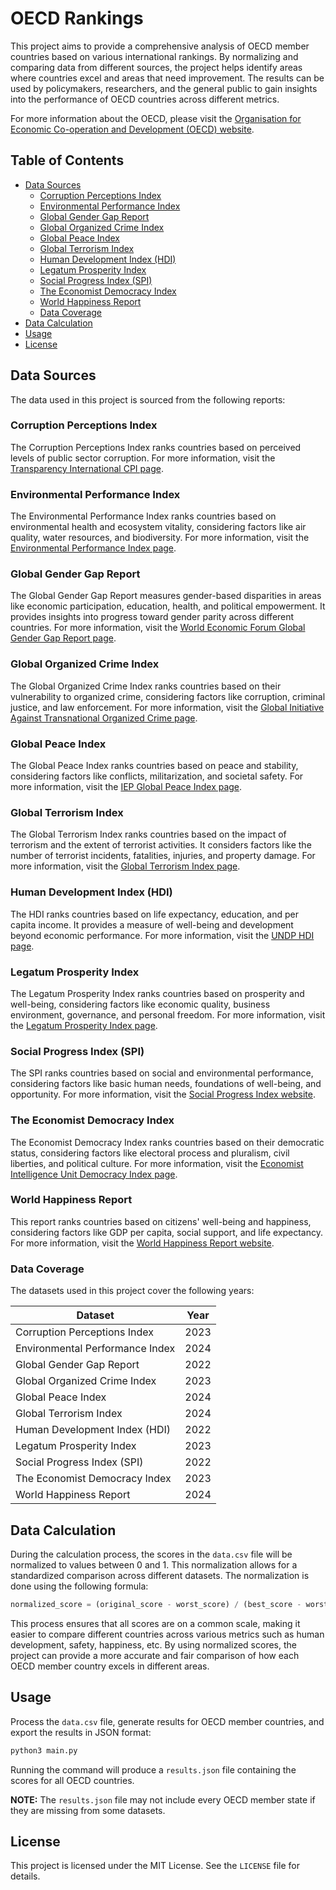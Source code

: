 # OECD Rankings

This project aims to provide a comprehensive analysis of OECD member countries based on various international rankings. By normalizing and comparing data from different sources, the project helps identify areas where countries excel and areas that need improvement. The results can be used by policymakers, researchers, and the general public to gain insights into the performance of OECD countries across different metrics.

For more information about the OECD, please visit the [Organisation for Economic Co-operation and Development (OECD) website](https://www.oecd.org/).

## Table of Contents

- [Data Sources](#data-sources)
  - [Corruption Perceptions Index](#corruption-perceptions-index)
  - [Environmental Performance Index](#environmental-performance-index)
  - [Global Gender Gap Report](#global-gender-gap-report)
  - [Global Organized Crime Index](#global-organized-crime-index)
  - [Global Peace Index](#global-peace-index)
  - [Global Terrorism Index](#global-terrorism-index)
  - [Human Development Index (HDI)](#human-development-index-hdi)
  - [Legatum Prosperity Index](#legatum-prosperity-index)
  - [Social Progress Index (SPI)](#social-progress-index-spi)
  - [The Economist Democracy Index](#the-economist-democracy-index)
  - [World Happiness Report](#world-happiness-report)
  - [Data Coverage](#data-coverage)
- [Data Calculation](#data-calculation)
- [Usage](#usage)
- [License](#license)

## Data Sources

The data used in this project is sourced from the following reports:

### Corruption Perceptions Index

The Corruption Perceptions Index ranks countries based on perceived levels of public sector corruption. For more information, visit the [Transparency International CPI page](https://www.transparency.org/en/cpi).

### Environmental Performance Index

The Environmental Performance Index ranks countries based on environmental health and ecosystem vitality, considering factors like air quality, water resources, and biodiversity. For more information, visit the [Environmental Performance Index page](https://epi.yale.edu/).

### Global Gender Gap Report

The Global Gender Gap Report measures gender-based disparities in areas like economic participation, education, health, and political empowerment. It provides insights into progress toward gender parity across different countries. For more information, visit the [World Economic Forum Global Gender Gap Report page](https://www.weforum.org/publications/global-gender-gap-report-2024/digest/).

### Global Organized Crime Index

The Global Organized Crime Index ranks countries based on their vulnerability to organized crime, considering factors like corruption, criminal justice, and law enforcement. For more information, visit the [Global Initiative Against Transnational Organized Crime page](https://globalinitiative.net/).

### Global Peace Index

The Global Peace Index ranks countries based on peace and stability, considering factors like conflicts, militarization, and societal safety. For more information, visit the [IEP Global Peace Index page](http://visionofhumanity.org/indexes/global-peace-index/).

### Global Terrorism Index

The Global Terrorism Index ranks countries based on the impact of terrorism and the extent of terrorist activities. It considers factors like the number of terrorist incidents, fatalities, injuries, and property damage. For more information, visit the [Global Terrorism Index page](https://www.visionofhumanity.org/global-terrorism-index/).

### Human Development Index (HDI)

The HDI ranks countries based on life expectancy, education, and per capita income. It provides a measure of well-being and development beyond economic performance. For more information, visit the [UNDP HDI page](http://hdr.undp.org/en/content/human-development-index-hdi).

### Legatum Prosperity Index

The Legatum Prosperity Index ranks countries based on prosperity and well-being, considering factors like economic quality, business environment, governance, and personal freedom. For more information, visit the [Legatum Prosperity Index page](https://www.prosperity.com/).

### Social Progress Index (SPI)

The SPI ranks countries based on social and environmental performance, considering factors like basic human needs, foundations of well-being, and opportunity. For more information, visit the [Social Progress Index website](https://www.socialprogress.org/).

### The Economist Democracy Index

The Economist Democracy Index ranks countries based on their democratic status, considering factors like electoral process and pluralism, civil liberties, and political culture. For more information, visit the [Economist Intelligence Unit Democracy Index page](https://www.eiu.com/n/campaigns/democracy-index-2023/).

### World Happiness Report

This report ranks countries based on citizens' well-being and happiness, considering factors like GDP per capita, social support, and life expectancy. For more information, visit the [World Happiness Report website](https://worldhappiness.report/).

### Data Coverage

The datasets used in this project cover the following years:

| Dataset                         | Year |
| ------------------------------- | ---- |
| Corruption Perceptions Index    | 2023 |
| Environmental Performance Index | 2024 |
| Global Gender Gap Report        | 2022 |
| Global Organized Crime Index    | 2023 |
| Global Peace Index              | 2024 |
| Global Terrorism Index          | 2024 |
| Human Development Index (HDI)   | 2022 |
| Legatum Prosperity Index        | 2023 |
| Social Progress Index (SPI)     | 2022 |
| The Economist Democracy Index   | 2023 |
| World Happiness Report          | 2024 |

## Data Calculation

During the calculation process, the scores in the `data.csv` file will be normalized to values between 0 and 1. This normalization allows for a standardized comparison across different datasets. The normalization is done using the following formula:

```python
normalized_score = (original_score - worst_score) / (best_score - worst_score)
```

This process ensures that all scores are on a common scale, making it easier to compare different countries across various metrics such as human development, safety, happiness, etc. By using normalized scores, the project can provide a more accurate and fair comparison of how each OECD member country excels in different areas.

## Usage

Process the `data.csv` file, generate results for OECD member countries, and export the results in JSON format:

```sh
python3 main.py
```

Running the command will produce a `results.json` file containing the scores for all OECD countries.

**NOTE:** The `results.json` file may not include every OECD member state if they are missing from some datasets.

## License

This project is licensed under the MIT License. See the `LICENSE` file for details.
